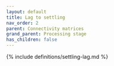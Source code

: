 ```yaml
---
layout: default
title: Lag to settling
nav_order: 2
parent: Connectivity matrices
grand_parent: Processing stage
has_children: false
---
```

{% include definitions/settling-lag.md %}